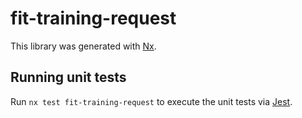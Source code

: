 # fit-training-request

This library was generated with [Nx](https://nx.dev).

## Running unit tests

Run `nx test fit-training-request` to execute the unit tests via [Jest](https://jestjs.io).
